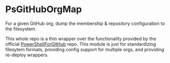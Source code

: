 # PsGitHubOrgMap

For a given GitHub org, dump the membership & repository configuration to the filesystem.

This whole repo is a thin wrapper over the functionality provided by the official [PowerShellForGitHub](https://github.com/microsoft/PowerShellForGitHub) repo. This module is just for standardizing filesytem formats, providing config support for multiple orgs, and providing re-deploy wrappers. 
